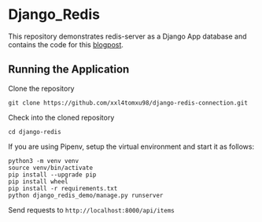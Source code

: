 # Django_Redis

This repository demonstrates redis-server as a Django App database and contains the code for this [blogpost](https://stackabuse.com/working-with-redis-in-python-with-django/).

## Running the Application

Clone the repository

``` shell
git clone https://github.com/xxl4tomxu98/django-redis-connection.git
```

Check into the cloned repository

``` shell
cd django-redis
```

If you are using Pipenv, setup the virtual environment and start it as follows:

``` shell
python3 -m venv venv
source venv/bin/activate
pip install --upgrade pip
pip install wheel
pip install -r requirements.txt
python django_redis_demo/manage.py runserver
```

Send requests to `http://localhost:8000/api/items`
